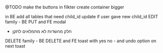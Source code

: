 @TODO
make the buttons in filkter create container bigger

in BE add all tables that need child_id update if user gave new child_id
EDIT family - BE PUT and FE modal
- חלק מהשדות לא מתמלאים
לתקן

DELETE family - BE DELETE and FE toast with yes no - and undo option on next toast